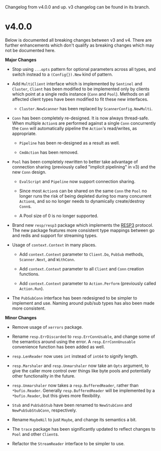Changelog from v4.0.0 and up. v3 changelog can be found in its branch.

# v4.0.0

Below is documented all breaking changes between v3 and v4. There are further
enhancements which don't qualify as breaking changes which may not be documented
here.

**Major Changes**

* Stop using `...opts` pattern for optional parameters across all types, and
  switch instead to a `(Config{}).New` kind of pattern.

* Add `MultiClient` interface which is implemented by `Sentinel` and `Cluster`,
  `Client` has been modified to be implemented only by clients which point at a
  single redis instance (`Conn` and `Pool`). Methods on all affected
  client types have been modified to fit these new interfaces.

  * `Cluster.NewScanner` has been replaced by `ScannerConfig.NewMulti`.

* `Conn` has been completely re-designed. It is now always thread-safe. When
  multiple `Action`s are performed against a single `Conn` concurrently the
  `Conn` will automatically pipeline the `Action`'s read/writes, as appropriate.

  * `Pipeline` has been re-designed as a result as well.

  * `CmdAction` has been removed.

* `Pool` has been completely rewritten to better take advantage of connection
  sharing (previously called "implicit pipelining" in v3) and the new `Conn`
  design.

  * `EvalScript` and `Pipeline` now support connection sharing.

  * Since most `Action`s can be shared on the same `Conn` the `Pool` no longer
    runs the risk of being depleted during too many concurrent `Action`s, and so
    no longer needs to dynamically create/destroy `Conn`s.

  * A Pool size of 0 is no longer supported.

* Brand new `resp/resp3` package which implements the [RESP3][resp3] protocol.
  The new package features more consistent type mappings between go and redis
  and support for streaming types.

* Usage of `context.Context` in many places.

  * Add `context.Context` parameter to `Client.Do`, `PubSub` methods,
    `Scanner.Next`, and `WithConn`.

  * Add `context.Context` parameter to all `Client` and `Conn` creation functions.

  * Add `context.Context` parameter to `Action.Perform` (previously called
    `Action.Run`).

* The `PubSubConn` interface has been redesigned to be simpler to implement and
  use. Naming around pub/sub types has also been made more consistent.


**Minor Changes**

* Remove usage of `xerrors` package.

* Rename `resp.ErrDiscarded` to `resp.ErrConnUsable`, and change some of the
  semantics around using the error. A `resp.ErrConnUnusable` convenience
  function has been added as well.

* `resp.LenReader` now uses `int` instead of `int64` to signify length.

* `resp.Marshaler` and `resp.Unmarshaler` now take an `Opts` argument, to give
  the caller more control over things like byte pools and potentially other
  functionality in the future.

* `resp.Unmarshaler` now takes a `resp.BufferedReader`, rather than
  `*bufio.Reader`. Generally `resp.BufferedReader` will be implemented by a
  `*bufio.Reader`, but this gives more flexibility.

* `Stub` and `PubSubStub` have been renamed to `NewStubConn` and
  `NewPubSubStubConn`, respectively.

* Rename `MaybeNil` to just `Maybe`, and change its semantics a bit.

* The `trace` package has been significantly updated to reflect changes to
  `Pool` and other `Client`s.

* Refactor the `StreamReader` interface to be simpler to use.

[resp3]: https://github.com/antirez/RESP3
